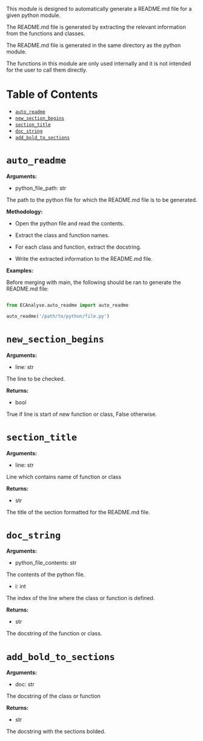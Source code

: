 This module is designed to automatically generate a README.md file for a given python module.

The README.md file is generated by extracting the relevant information from the functions and classes.

The README.md file is generated in the same directory as the python module.

The functions in this module are only used internally and it is not intended for the user to call them directly.


# Table of Contents

- [`auto_readme`](#`auto_readme`)
- [`new_section_begins`](#`new_section_begins`)
- [`section_title`](#`section_title`)
- [`doc_string`](#`doc_string`)
- [`add_bold_to_sections`](#`add_bold_to_sections`)

# `auto_readme`

**Arguments:**

- python_file_path: str

The path to the python file for which the README.md file is to be generated.



**Methodology:**

- Open the python file and read the contents.

- Extract the class and function names.

- For each class and function, extract the docstring.

- Write the extracted information to the README.md file.



**Examples:**

Before merging with main, the following should be ran to generate the README.md file:

```python

from ECAnalyse.auto_readme import auto_readme

auto_readme('/path/to/python/file.py')

```


# `new_section_begins`

**Arguments:**

- line: str

The line to be checked.



**Returns:**

- bool

True if line is start of new function or class, False otherwise.


# `section_title`

**Arguments:**

- line: str

Line which contains name of function or class



**Returns:**

- str

The title of the section formatted for the README.md file.


# `doc_string`

**Arguments:**

- python_file_contents: str

The contents of the python file.

- i: int

The index of the line where the class or function is defined.



**Returns:**

- str

The docstring of the function or class.


# `add_bold_to_sections`

**Arguments:**

- doc: str

The docstring of the class or function



**Returns:**

- str

The docstring with the sections bolded.


